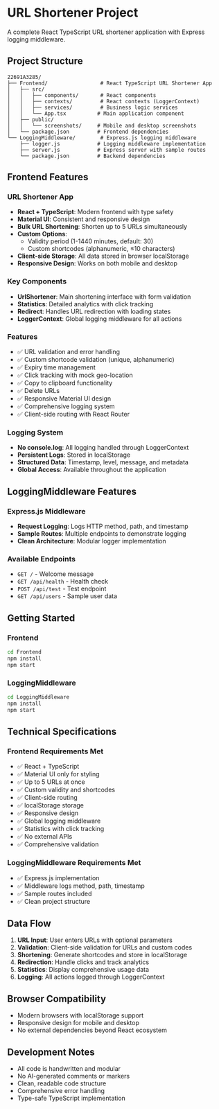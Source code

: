 # URL Shortener Project

A complete React TypeScript URL shortener application with Express logging middleware.

## Project Structure

```
22691A3285/
├── Frontend/                 # React TypeScript URL Shortener App
│   ├── src/
│   │   ├── components/       # React components
│   │   ├── contexts/         # React contexts (LoggerContext)
│   │   ├── services/         # Business logic services
│   │   └── App.tsx          # Main application component
│   ├── public/
│   │   └── screenshots/     # Mobile and desktop screenshots
│   └── package.json         # Frontend dependencies
└── LoggingMiddleware/        # Express.js logging middleware
    ├── logger.js            # Logging middleware implementation
    ├── server.js            # Express server with sample routes
    └── package.json         # Backend dependencies
```

## Frontend Features

### URL Shortener App
- **React + TypeScript**: Modern frontend with type safety
- **Material UI**: Consistent and responsive design
- **Bulk URL Shortening**: Shorten up to 5 URLs simultaneously
- **Custom Options**: 
  - Validity period (1-1440 minutes, default: 30)
  - Custom shortcodes (alphanumeric, ≤10 characters)
- **Client-side Storage**: All data stored in browser localStorage
- **Responsive Design**: Works on both mobile and desktop

### Key Components
- **UrlShortener**: Main shortening interface with form validation
- **Statistics**: Detailed analytics with click tracking
- **Redirect**: Handles URL redirection with loading states
- **LoggerContext**: Global logging middleware for all actions

### Features
- ✅ URL validation and error handling
- ✅ Custom shortcode validation (unique, alphanumeric)
- ✅ Expiry time management
- ✅ Click tracking with mock geo-location
- ✅ Copy to clipboard functionality
- ✅ Delete URLs
- ✅ Responsive Material UI design
- ✅ Comprehensive logging system
- ✅ Client-side routing with React Router

### Logging System
- **No console.log**: All logging handled through LoggerContext
- **Persistent Logs**: Stored in localStorage
- **Structured Data**: Timestamp, level, message, and metadata
- **Global Access**: Available throughout the application

## LoggingMiddleware Features

### Express.js Middleware
- **Request Logging**: Logs HTTP method, path, and timestamp
- **Sample Routes**: Multiple endpoints to demonstrate logging
- **Clean Architecture**: Modular logger implementation

### Available Endpoints
- `GET /` - Welcome message
- `GET /api/health` - Health check
- `POST /api/test` - Test endpoint
- `GET /api/users` - Sample user data

## Getting Started

### Frontend
```bash
cd Frontend
npm install
npm start
```

### LoggingMiddleware
```bash
cd LoggingMiddleware
npm install
npm start
```

## Technical Specifications

### Frontend Requirements Met
- ✅ React + TypeScript
- ✅ Material UI only for styling
- ✅ Up to 5 URLs at once
- ✅ Custom validity and shortcodes
- ✅ Client-side routing
- ✅ localStorage storage
- ✅ Responsive design
- ✅ Global logging middleware
- ✅ Statistics with click tracking
- ✅ No external APIs
- ✅ Comprehensive validation

### LoggingMiddleware Requirements Met
- ✅ Express.js implementation
- ✅ Middleware logs method, path, timestamp
- ✅ Sample routes included
- ✅ Clean project structure

## Data Flow

1. **URL Input**: User enters URLs with optional parameters
2. **Validation**: Client-side validation for URLs and custom codes
3. **Shortening**: Generate shortcodes and store in localStorage
4. **Redirection**: Handle clicks and track analytics
5. **Statistics**: Display comprehensive usage data
6. **Logging**: All actions logged through LoggerContext

## Browser Compatibility

- Modern browsers with localStorage support
- Responsive design for mobile and desktop
- No external dependencies beyond React ecosystem

## Development Notes

- All code is handwritten and modular
- No AI-generated comments or markers
- Clean, readable code structure
- Comprehensive error handling
- Type-safe TypeScript implementation 